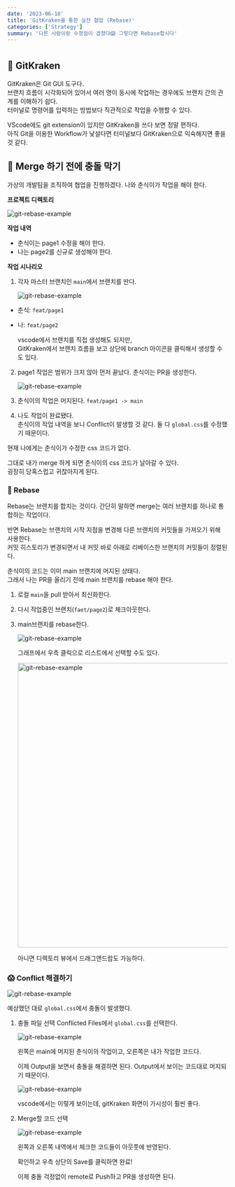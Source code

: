 ```yaml
---
date: '2023-06-18'
title: 'GitKraken을 통한 실전 협업 (Rebase)'
categories: ['Strategy']
summary: '다른 사람이랑 수정점이 겹쳤다😱 그렇다면 Rebase합시다'
---
```


#

## 🐙 GitKraken

GitKraken은 Git GUI 도구다.  
브랜치 흐름이 시각화되어 있어서 여러 명이 동시에 작업하는 경우에도 브랜치 간의 관계를 이해하기 쉽다.  
터미널로 명령어를 입력하는 방법보다 직관적으로 작업을 수행할 수 있다.

VScode에도 git extension이 있지만 GitKraken을 쓰다 보면 정말 편하다.  
아직 Git을 이용한 Workflow가 낯설다면 터미널보다 GitKraken으로 익숙해지면 좋을 것 같다.

## 🚀 Merge 하기 전에 충돌 막기

가상의 개발팀을 조직하여 협업을 진행하겠다.
나와 춘식이가 작업을 해야 한다.

**프로젝트 디렉토리**

<img src="./images/git-rebase-01.png" alt="git-rebase-example"  />

**작업 내역**

- 춘식이는 page1 수정을 해야 한다.
- 나는 page2를 신규로 생성해야 한다.

**작업 시나리오**

1. 각자 마스터 브랜치인 `main`에서 브랜치를 딴다.

   <img src="./images/git-rebase-02.png" alt="git-rebase-example" />

- 춘식: `feat/page1`
- 나: `feat/page2`

  vscode에서 브랜치를 직접 생성해도 되지만,  
   GitKraken에서 브랜치 흐름을 보고 상단에 branch 아이콘을 클릭해서 생성할 수도 있다.

2. page1 작업은 범위가 크지 않아 먼저 끝났다. 춘식이는 PR을 생성한다.

   <img src="./images/git-rebase-03.png" alt="git-rebase-example" />

3. 춘식이의 작업은 머지된다. `feat/page1 -> main`

4. 나도 작업이 완료됐다.  
   춘식이의 작업 내역을 보니 Conflict이 발생할 것 같다.
   둘 다 `global.css`를 수정했기 때문이다.

현재 나에게는 춘식이가 수정한 css 코드가 없다.

그대로 내가 merge 하게 되면 춘식이의 css 코드가 날아갈 수 있다.  
굉장히 당혹스럽고 귀찮아지게 된다.

### 🔑 Rebase

Rebase는 브랜치를 합치는 것이다.
간단히 말하면 merge는 여러 브랜치를 하나로 통합하는 작업이다.

반면 Rebase는 브랜치의 시작 지점을 변경해 다른 브랜치의 커밋들을 가져오기 위해 사용한다.  
커밋 히스토리가 변경되면서 내 커밋 바로 아래로 리베이스한 브랜치의 커밋들이 정렬된다.

춘식이의 코드는 이미 main 브랜치에 머지된 상태다.  
그래서 나는 PR을 올리기 전에 main 브랜치를 rebase 해야 한다.

1. 로컬 `main`을 pull 받아서 최신화한다.
2. 다시 작업중인 브랜치(`faet/page2`)로 체크아웃한다.

3. main브랜치를 rebase한다.

   <img src="./images/git-rebase-04.png" alt="git-rebase-example" />

   그래프에서 우측 클릭으로 리스트에서 선택할 수도 있다.

   <img src="./images/git-rebase-09.gif" alt="git-rebase-example" style="width: 650px !important; max-width:100%;" />

   아니면 디렉토리 뷰에서 드래그앤드랍도 가능하다.

### 😱 Conflict 해결하기

<img src="./images/git-rebase-05.png" alt="git-rebase-example" />

예상했던 대로 `global.css`에서 충돌이 발생했다.

1. 충돌 파일 선택
   Conflicted Files에서 `global.css`를 선택한다.

    <img src="./images/git-rebase-06.png" alt="git-rebase-example" />

   왼쪽은 main에 머지된 춘식이의 작업이고,
   오른쪽은 내가 작업한 코드다.

   이제 Output을 보면서 충돌을 해결하면 된다.
   Output에서 보이는 코드대로 머지되기 때문이다.

    <img src="./images/git-rebase-07.png" alt="git-rebase-example" />

   vscode에서는 이렇게 보이는데,
   gitKraken 화면이 가시성이 훨씬 좋다.

2. Merge할 코드 선택

   <img src="./images/git-rebase-08.png" alt="git-rebase-example" />

   왼쪽과 오른쪽 내역에서 체크한 코드들이 아웃풋에 반영된다.

   확인하고 우측 상단의 Save를 클릭하면 완료!

   이제 충돌 걱정없이 remote로 Push하고 PR을 생성하면 된다.
